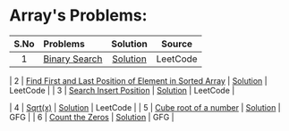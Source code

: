 # Array's Problems:

| S.No | Problems                                                                  |                                                   Solution                                                    |  Source  |
| :--: | :------------------------------------------------------------------------ | :-----------------------------------------------------------------------------------------------------------: | :------: |
|  1   | [Binary Search](https://leetcode.com/problems/binary-search/description/) | [Solution](https://github.com/sifat1234/365DaysOfDSA-2025/blob/main/Arrays/Binary%20Search/Binary-Search.cpp) | LeetCode |

| 2 | [Find First and Last Position of Element in Sorted Array](https://leetcode.com/problems/search-insert-position/description/) | [Solution](https://github.com/sifat1234/365DaysOfDSA-2025/blob/main/Arrays/Binary%20Search/find_first_last_position.cpp) | LeetCode |
| 3 | [Search Insert Position](https://leetcode.com/problems/binary-search/description/) | [Solution](https://github.com/sifat1234/365DaysOfDSA-2025/blob/main/Arrays/Binary%20Search/Search_Insert_Position.cpp) | LeetCode |

| 4 | [Sqrt(x)](https://leetcode.com/problems/sqrtx/) | [Solution](<https://github.com/sifat1234/365DaysOfDSA-2025/blob/main/Arrays/Binary%20Search/Sqrt(x).cpp>) | LeetCode |
| 5 | [Cube root of a number](https://www.geeksforgeeks.org/problems/cube-root-of-a-number0915/1?utm_source=geeksforgeeks&utm_medium=article_practice_tab&utm_campaign=article_practice_tab) | [Solution](https://github.com/sifat1234/365DaysOfDSA-2025/blob/main/Arrays/Binary%20Search/Cube_root_of_a_number.cpp) | GFG |
| 6 | [Count the Zeros](https://www.geeksforgeeks.org/problems/count-the-zeros2550/1?page=1&difficulty) | [Solution](https://github.com/sifat1234/365DaysOfDSA-2025/blob/main/Arrays/Binary%20Search/Count_the_Zeros.cpp) | GFG |
